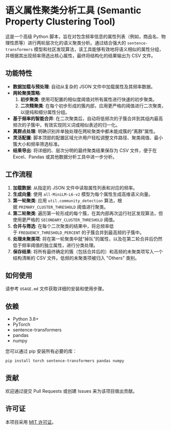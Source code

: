 # 语义属性聚类分析工具 (Semantic Property Clustering Tool)

这是一个高级 Python 脚本，旨在对包含频率信息的属性列表（例如，商品名、物理性质等）进行两轮层次化的语义聚类分析。通过结合强大的 `sentence-transformers` 模型和社区发现算法，该工具能够有效地将语义相似的属性分组，并根据其出现频率筛选出核心属性，最终将结构化的结果输出为 CSV 文件。

## 功能特性

- **数据加载与预处理**: 自动从复杂的 JSON 文件中加载属性及其频率数据。
- **两轮聚类策略**:
    1. **初步聚类**: 使用可配置的相似度阈值对所有属性进行快速的初步聚类。
    2. **二次精聚类**: 在每个初步形成的簇内部，应用更严格的阈值进行二次聚类，以提纯和细分属性分组。
- **基于频率的智能合并**: 在二次聚类后，自动将低频次的子簇合并到其组内最高频次的子簇中，有效实现同义词或相似表述的归一化。
- **离群点处理**: 明确识别并单独处理在两轮聚类中都未能成簇的“离群”属性。
- **灵活配置**: 脚本顶部的配置区域允许用户轻松调整文件路径、聚类阈值、最小簇大小和频率筛选标准。
- **结果导出**: 将详细的、层次分明的最终聚类结果保存为 CSV 文件，便于在 Excel、Pandas 或其他数据分析工具中进一步分析。

## 工作流程

1. **加载数据**: 从指定的 JSON 文件中读取属性列表和对应的频率。
2. **生成向量**: 使用 `all-MiniLM-L6-v2` 模型为每个属性生成高维语义向量。
3. **第一轮聚类**: 应用 `util.community_detection` 算法，根据 `PRIMARY_CLUSTER_THRESHOLD` 阈值进行聚类。
4. **第二轮聚类**: 遍历第一轮形成的每个簇，在其内部再次运行社区发现算法，但使用更严格的 `SECONDARY_CLUSTER_THRESHOLD` 阈值。
5. **合并与筛选**: 在每个二次聚类的结果中，将总频率低于 `FREQUENCY_THRESHOLD_PERCENT` 的子簇合并到最高频的子簇中。
6. **处理未聚类项**: 将在第一轮聚类中就“掉队”的属性，以及在第二轮合并后仍然低于频率阈值的独立属性，进行分类处理。
7. **保存结果**: 将所有最终确定的簇（包括合并后的）和高频的未聚类项写入一个结构清晰的 CSV 文件。低频的未聚类项被归入 "Others" 类别。

## 如何使用

请参考 `USAGE.md` 文件获取详细的安装和使用步骤。

## 依赖

- Python 3.8+
- PyTorch
- sentence-transformers
- pandas
- numpy

您可以通过 pip 安装所有必要的库：

```
pip install torch sentence-transformers pandas numpy

```

## 贡献

欢迎通过提交 Pull Requests 或创建 Issues 来为该项目做出贡献。

## 许可证

本项目采用 [MIT 许可证](https://www.google.com/search?q=LICENSE)。